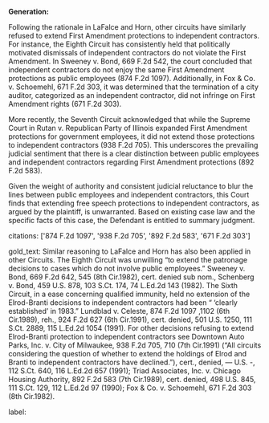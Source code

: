 **Generation:**

Following the rationale in LaFalce and Horn, other circuits have similarly refused to extend First Amendment protections to independent contractors. For instance, the Eighth Circuit has consistently held that politically motivated dismissals of independent contractors do not violate the First Amendment. In Sweeney v. Bond, 669 F.2d 542, the court concluded that independent contractors do not enjoy the same First Amendment protections as public employees (874 F.2d 1097). Additionally, in Fox & Co. v. Schoemehl, 671 F.2d 303, it was determined that the termination of a city auditor, categorized as an independent contractor, did not infringe on First Amendment rights (671 F.2d 303).

More recently, the Seventh Circuit acknowledged that while the Supreme Court in Rutan v. Republican Party of Illinois expanded First Amendment protections for government employees, it did not extend those protections to independent contractors (938 F.2d 705). This underscores the prevailing judicial sentiment that there is a clear distinction between public employees and independent contractors regarding First Amendment protections (892 F.2d 583).

Given the weight of authority and consistent judicial reluctance to blur the lines between public employees and independent contractors, this Court finds that extending free speech protections to independent contractors, as argued by the plaintiff, is unwarranted. Based on existing case law and the specific facts of this case, the Defendant is entitled to summary judgment.

citations: ['874 F.2d 1097', '938 F.2d 705', '892 F.2d 583', '671 F.2d 303']

gold_text: Similar reasoning to LaFalce and Horn has also been applied in other Circuits. The Eighth Circuit was unwilling “to extend the patronage decisions to cases which do not involve public employees.” Sweeney v. Bond, 669 F.2d 642, 545 (8th Cir.1982), cert. denied sub nom., Schenberg v. Bond, 459 U.S. 878, 103 S.Ct. 174, 74 L.Ed.2d 143 (1982). The Sixth Circuit, in a ease concerning qualified immunity, held no extension of the Elrod-Branti decisions to independent contractors had been “ ‘clearly established’ in 1983.” Lundblad v. Celeste, 874 F.2d 1097 ,1102 (6th Cir.1989), reh., 924 F.2d 627 (6th Cir.1991), cert. denied, 501 U.S. 1250, 111 S.Ct. 2889, 115 L.Ed.2d 1054 (1991). For other decisions refusing to extend Elrod-Branti protection to independent contractors see Downtown Auto Parks, Inc. v. City of Milwaukee, 938 F.2d 705, 710 (7th Cir.1991) (“All circuits considering the question of whether to extend the holdings of Elrod and Branti to independent contractors have declined.”), cert., denied, — U.S. -, 112 S.Ct. 640, 116 L.Ed.2d 657 (1991); Triad Associates, Inc. v. Chicago Housing Authority, 892 F.2d 583 (7th Cir.1989), cert. denied, 498 U.S. 845, 111 S.Ct. 129, 112 L.Ed.2d 97 (1990); Fox & Co. v. Schoemehl, 671 F.2d 303 (8th Cir.1982).

label: 